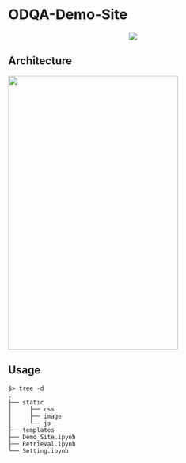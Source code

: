 # ODQA-Demo-Site

<p align="center"><img src="https://user-images.githubusercontent.com/55614265/121783568-4e37d600-cbea-11eb-8ec3-486442762e8b.gif"/></p>

## Architecture

<img src="https://user-images.githubusercontent.com/55614265/121783008-7b36b980-cbe7-11eb-8d2f-9b609e501a4f.png" height="552px" width="343px"/>

## Usage
```
$> tree -d
.
├── static
│     ├── css
│     ├── image
│     └── js
├── templates
├── Demo_Site.ipynb
├── Retrieval.ipynb
└── Setting.ipynb
```
